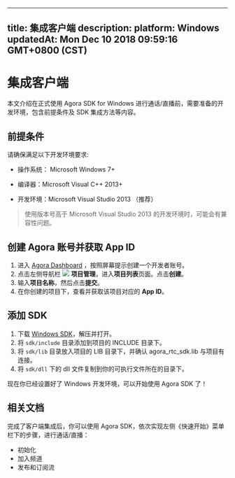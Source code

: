 
---
title: 集成客户端
description: 
platform: Windows
updatedAt: Mon Dec 10 2018 09:59:16 GMT+0800 (CST)
---
# 集成客户端
本文介绍在正式使用 Agora SDK for Windows 进行通话/直播前，需要准备的开发环境，包含前提条件及 SDK 集成方法等内容。

## 前提条件

请确保满足以下开发环境要求:

-   操作系统： Microsoft Windows 7+

-   编译器：Microsoft Visual C++ 2013+

-   开发环境：Microsoft Visual Studio 2013 （推荐）


> 使用版本号高于 Microsoft Visual Studio 2013 的开发环境时，可能会有兼容性问题。

## 创建 Agora 账号并获取 App ID

1. 进入 [Agora Dashboard](https://dashboard.agora.io/) ，按照屏幕提示创建一个开发者账号。
2. 点击左侧导航栏 ![](https://web-cdn.agora.io/docs-files/1551254998344) **项目管理**，进入**项目列表**页面。点击**创建**。
1. 输入**项目名称**，然后点击**提交**。
2. 在你创建的项目下，查看并获取该项目对应的 **App ID**。



## 添加 SDK

1.  下载 [Windows SDK](https://docs.agora.io/cn/Agora%20Platform/downloads)，解压并打开。
2.  将 `sdk/include` 目录添加到项目的 INCLUDE 目录下。
3.  将 `sdk/lib` 目录放入项目的 LIB 目录下，并确认 agora_rtc_sdk.lib 与项目有连接。 
4.  将 `sdk/dll` 下的 dll 文件复制到你的可执行文件所在的目录下。

现在你已经设置好了 Windows 开发环境，可以开始使用 Agora SDK 了！

## 相关文档
完成了客户端集成后，你可以使用 Agora SDK，依次实现左侧《快速开始》菜单栏下的步骤，进行通话/直播：

- 初始化
- 加入频道
- 发布和订阅流



